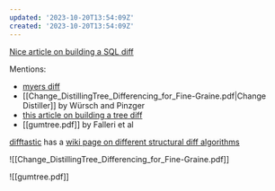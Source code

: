 ```yaml
---
updated: '2023-10-20T13:54:09Z'
created: '2023-10-20T13:54:09Z'
---
```

[Nice article  on building a SQL diff](https://github.com/tobymao/sqlglot/blob/main/posts/sql_diff.md)

Mentions:
- [myers diff](https://blog.jcoglan.com/2017/02/12/the-myers-diff-algorithm-part-1/)
- [[Change_DistillingTree_Differencing_for_Fine-Graine.pdf|Change Distiller]] by Würsch and Pinzger
- [this article on building a tree diff](https://thume.ca/2017/06/17/tree-diffing/)
- [[gumtree.pdf]] by Falleri et al

[difftastic](https://github.com/Wilfred/difftastic) has a [wiki page on different structural diff algorithms](https://github.com/Wilfred/difftastic/wiki/Structural-Diffs)


![[Change_DistillingTree_Differencing_for_Fine-Graine.pdf]]

![[gumtree.pdf]]